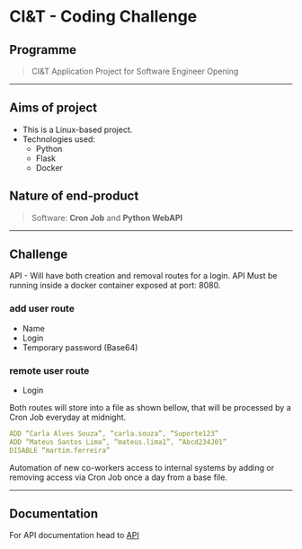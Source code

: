 # CI&T - Coding Challenge

## Programme

> CI&T Application Project for Software Engineer Opening

---

## Aims of project

- This is a Linux-based project.
- Technologies used:
  - Python
  - Flask
  - Docker

## Nature of end-product

> Software: **Cron Job** and **Python WebAPI**

---

## Challenge

API - Will have both creation and removal routes for a login.
API Must be running inside a docker container exposed at port: 8080.

### add user route

- Name
- Login
- Temporary password (Base64)

### remote user route

- Login

Both routes will store into a file as shown bellow, that will be processed by a Cron Job everyday at midnight.

```yaml
ADD “Carla Alves Souza”, “carla.souza”, “Suporte123”
ADD “Mateus Santos Lima”, “mateus.lima1”, “Abcd234J01”
DISABLE “martim.ferreira”
```

Automation of new co-workers access to internal systems by adding or removing access via Cron Job once a day from a base file.

---

## Documentation

For API documentation head to [API](/api/README.md)
